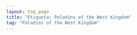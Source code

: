 ```yaml
---
layout: tag_page
title: "Etiqueta: Paladins of the West Kingdom"
tag: "Paladins of the West Kingdom"
---
```

